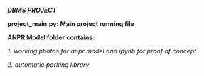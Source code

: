 ***DBMS PROJECT***

**project_main.py: Main project running file**

**ANPR Model folder contains:**


*1. working photos for anpr model and ipynb for proof of concept*

*2. automatic parking library*